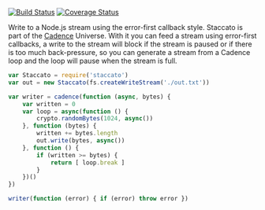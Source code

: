 [![Build Status](https://travis-ci.org/bigeasy/staccato.svg?branch=master)](https://travis-ci.org/bigeasy/staccato) [![Coverage Status](https://coveralls.io/repos/bigeasy/staccato/badge.svg?branch=master&service=github)](https://coveralls.io/github/bigeasy/staccato?branch=master)

Write to a Node.js stream using the error-first callback style. Staccato is part
of the [Cadence](https://github.com/bigeasy/cadence) Universe. With it you can
feed a stream using error-first callbacks, a write to the stream will block if
the stream is paused or if there is too much back-pressure, so you can generate
a stream from a Cadence loop and the loop will pause when the stream is full.


```javascript
var Staccato = require('staccato')
var out = new Staccato(fs.createWriteStream('./out.txt'))

var writer = cadence(function (async, bytes) {
    var written = 0
    var loop = async(function () {
        crypto.randomBytes(1024, async())
    }, function (bytes) {
        written += bytes.length
        out.write(bytes, async())
    }, function () {
        if (written >= bytes) {
            return [ loop.break ]
        }
    })()
})

writer(function (error) { if (error) throw error })
```

